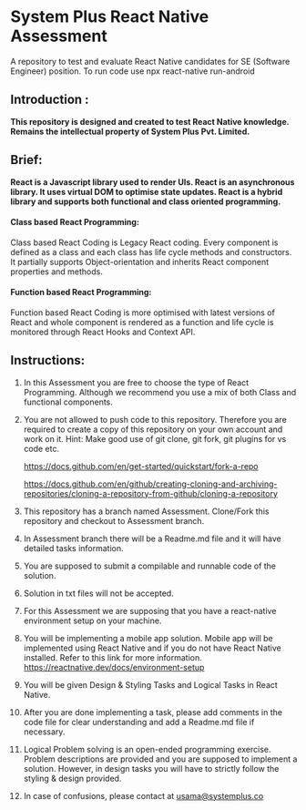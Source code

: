 # System Plus React Native Assessment

A repository to test and evaluate React Native candidates for SE (Software Engineer) position.
To run code use npx react-native run-android

## Introduction :

**This repository is designed and created to test React Native knowledge.
Remains the intellectual property of System Plus Pvt. Limited.**

## Brief:

**React is a Javascript library used to render UIs. React is an asynchronous library. It uses virtual DOM to optimise state updates. React is a hybrid library and supports both functional and class oriented programming.**

#### Class based React Programming:

Class based React Coding is Legacy React coding. Every component is defined as a class and each class has life cycle methods and constructors. It partially supports Object-orientation and inherits React component properties and methods.

#### Function based React Programming:

Function based React Coding is more optimised with latest versions of React and whole component is rendered as a function and life cycle is monitored through React Hooks and Context API.

## Instructions:

1. In this Assessment you are free to choose the type of React Programming. Although we recommend you use a mix of both Class and functional components.

2. You are not allowed to push code to this repository. Therefore you are
   required to create a copy of this repository on your own account and work on it.
   Hint: Make good use of git clone, git fork, git plugins for vs code etc.

   https://docs.github.com/en/get-started/quickstart/fork-a-repo

   https://docs.github.com/en/github/creating-cloning-and-archiving-repositories/cloning-a-repository-from-github/cloning-a-repository

3. This repository has a branch named Assessment. Clone/Fork this repository
   and checkout to Assessment branch.

4. In Assessment branch there will be a Readme.md file and it will have detailed tasks information.

5. You are supposed to submit a compilable and runnable code of the solution.

6. Solution in txt files will not be accepted.

7. For this Assessment we are supposing that you have a react-native environment setup on your machine.

8. You will be implementing a mobile app solution. Mobile app will be implemented using React Native and if you do not have React Native installed. Refer to this link for more information.
   https://reactnative.dev/docs/environment-setup

9. You will be given Design & Styling Tasks and Logical Tasks in React Native.

10. After you are done implementing a task, please add comments in the code file
    for clear understanding and add a Readme.md file if necessary.

11. Logical Problem solving is an open-ended programming exercise. Problem descriptions are
    provided and you are supposed to implement a solution. However, in design tasks you will have to strictly follow the styling & design provided.

12. In case of confusions, please contact at usama@systemplus.co


